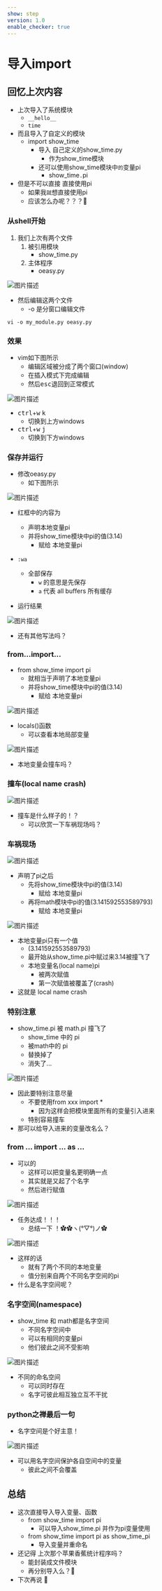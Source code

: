 ```yaml
---
show: step
version: 1.0
enable_checker: true
---
```


# 导入import

## 回忆上次内容

- 上次导入了系统模块
	- `__hello__`
	- `time`
- 而且导入了自定义的模块
	- import show_time
		- 导入 自己定义的show_time.py 
			- 作为show_time模块
		- 还可以使用show_time模块中`的`变量pi
			- show_time`.`pi
- 但是不可以直接 直接使用pi
	- 如果我`就`想直接使用pi
	- 应该怎么办呢？？？🤔

### 从shell开始


1. 我们上次有两个文件
	1. 被引用模块 
		- show_time.py 
	2. 主体程序
		- oeasy.py 

![图片描述](https://doc.shiyanlou.com/courses/uid1190679-20230521-1684679756007)

- 然后编辑这两个文件
	- -o 是分窗口编辑文件

```
vi -o my_module.py oeasy.py
```

### 效果

- vim如下图所示
	- 编辑区域被分成了两个窗口(window)
	- 在插入模式下完成编辑
	- 然后<kbd>esc</kbd>退回到正常模式

![图片描述](https://doc.shiyanlou.com/courses/uid1190679-20230521-1684679830567)

- <kbd>ctrl</kbd>+<kbd>w</kbd> <kbd>k</kbd> 
	- 切换到上方windows
- <kbd>ctrl</kbd>+<kbd>w</kbd> <kbd>j</kbd> 
	- 切换到下方windows

### 保存并运行

- 修改oeasy.py
	- 如下图所示 

![图片描述](https://doc.shiyanlou.com/courses/uid1190679-20230521-1684679939633)

- 红框中的内容为
	- 声明本地变量pi
	- 并将show_time模块中pi的值(3.14) 
		- 赋给 本地变量pi

- `:wa`
	- 全部保存
		- `w` 的意思是先保存
		- `a` 代表 all buffers 所有缓存

- 运行结果

![图片描述](https://doc.shiyanlou.com/courses/uid1190679-20230521-1684679991283)



- 还有其他写法吗？

### from...import...

- from show_time import pi
	- 就相当于声明了本地变量pi
	- 并将show_time模块中pi的值(3.14)
		- 赋给 本地变量pi


![图片描述](https://doc.shiyanlou.com/courses/uid1190679-20230521-1684680166834)

- locals()函数
	- 可以查看本地局部变量

![图片描述](https://doc.shiyanlou.com/courses/uid1190679-20230425-1682407711010)

- 本地变量会撞车吗？

### 撞车(local name crash)

![图片描述](https://doc.shiyanlou.com/courses/uid1190679-20220810-1660099644559)

- 撞车是什么样子的！？
	- 可以欣赏一下车祸现场吗？

### 车祸现场

![图片描述](https://doc.shiyanlou.com/courses/uid1190679-20230521-1684680647393)

- 声明了pi之后
	- 先将show_time模块中pi的值(3.14)
		- 赋给 本地变量pi
	- 再将math模块中pi的值(3.141592553589793)
		- 赋给 本地变量pi

![图片描述](https://doc.shiyanlou.com/courses/uid1190679-20230521-1684680727730)

- 本地变量pi只有一个值
	- (3.141592553589793)
	- 最开始从show_time.pi中赋过来3.14被撞飞了
	- 本地变量名(local name)pi 
		- 被两次赋值
		- 第一次赋值被覆盖了(crash)
- 这就是 local name crash

### 特别注意

- show_time.pi 被 math.pi 撞飞了
	- show_time 中的 pi
	- 被math中的 pi
	- 替换掉了
	- 消失了... 

![图片描述](https://doc.shiyanlou.com/courses/uid1190679-20220810-1660099755457)

- 因此要特别注意尽量
	- 不要使用from xxx import * 
		- 因为这样会把模块里面所有的变量引入进来
	- 特别容易撞车
- 那可以给导入进来的变量改名么？

### from ... import ... as ...

- 可以的	
	- 这样可以把变量名更明确一点
	- 其实就是又起了个名字
	- 然后进行赋值

![图片描述](https://doc.shiyanlou.com/courses/uid1190679-20230521-1684680818189)

- 任务达成！！！	
	- 总结一下 ！✿✿ヽ(°▽°)ノ✿

![图片描述](https://doc.shiyanlou.com/courses/uid1190679-20230521-1684680825441)

- 这样的话
	- 就有了两个不同的本地变量
	- 值分别来自两个不同名字空间的pi
- 什么是名字空间呢？

### 名字空间(namespace)

- show_time 和 math都是名字空间
	- 不同名字空间中
	- 可以有相同的变量pi
	- 他们彼此之间不受影响

![图片描述](https://doc.shiyanlou.com/courses/uid1190679-20230528-1685280599067)

- 不同的命名空间
	- 可以同时存在
	- 名字可彼此相互独立互不干扰 

### python之禅最后一句

- 名字空间是个好主意！

![图片描述](https://doc.shiyanlou.com/courses/uid1190679-20221029-1667051481223)

- 可以用名字空间保护各自空间中的变量
	- 彼此之间不会覆盖

## 总结 
- 这次直接导入导入变量、函数
	- from show_time import pi
		- 可以导入show_time.pi 并作为pi变量使用
	- from show_time import pi as show_time_pi
		- 导入变量并重命名
- 还记得 上次那个苹果香蕉统计程序吗？
	- 能封装成文件模块
	- 再分别导入么？🤔
- 下次再说 👋



